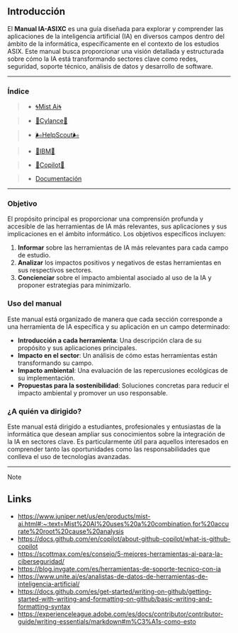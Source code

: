 ## Introducción

El **Manual IA-ASIXC** es una guía diseñada para explorar y comprender las aplicaciones de la inteligencia artificial (IA) en diversos campos dentro del ámbito de la informática, específicamente en el contexto de los estudios ASIX. Este manual busca proporcionar una visión detallada y estructurada sobre cómo la IA está transformando sectores clave como redes, seguridad, soporte técnico, análisis de datos y desarrollo de software.

---
### Índice

>* [🌀Mist Ai🌀](https://github.com/LorenaGonzalez-ITB2425/TA05-/blob/ae4357146e8a5dc8ca703ff431a3e37fa987a349/Mist%20AI.md)

>* [🧠Cylance🧠](https://github.com/LorenaGonzalez-ITB2425/TA05-/blob/4364ada7227c653e9b5452ac005d51769a472081/Cylance.md)

>* [​🌬️HelpScout​🌬️](https://github.com/LorenaGonzalez-ITB2425/TA05-/blob/021db84c48a69b77ebe088492925c5a8f2edbee1/HelpScout.md)

>* [🐝IBM🐝](https://github.com/LorenaGonzalez-ITB2425/TA05-/blob/109120749fa73ad26663103f6fac4d886086ce11/IBM.md)

>* [👾Copilot👾](https://github.com/LorenaGonzalez-ITB2425/TA05-/blob/6ec1073925aa5cd445ca330970b9dfc79deded34/Copilot.md)

>* [Documentación](https://github.com/LorenaGonzalez-ITB2425/TA05-/blob/fa6a8081d8cbbfbc24e3b306212bf2ba8fd702b0/Documentacion.md)

---

### Objetivo
El propósito principal es proporcionar una comprensión profunda y accesible de las herramientas de IA más relevantes, sus aplicaciones y sus implicaciones en el ámbito informático. Los objetivos específicos incluyen:

1. **Informar** sobre las herramientas de IA más relevantes para cada campo de estudio.
2. **Analizar** los impactos positivos y negativos de estas herramientas en sus respectivos sectores.
3. **Concienciar** sobre el impacto ambiental asociado al uso de la IA y proponer estrategias para minimizarlo.

### Uso del manual
Este manual está organizado de manera que cada sección corresponde a una herramienta de IA específica y su aplicación en un campo determinado:

- **Introducción a cada herramienta**: Una descripción clara de su propósito y sus aplicaciones principales.
- **Impacto en el sector**: Un análisis de cómo estas herramientas están transformando su campo.
- **Impacto ambiental**: Una evaluación de las repercusiones ecológicas de su implementación.
- **Propuestas para la sostenibilidad**: Soluciones concretas para reducir el impacto ambiental y promover un uso responsable.

### ¿A quién va dirigido?
Este manual está dirigido a estudiantes, profesionales y entusiastas de la informática que desean ampliar sus conocimientos sobre la integración de la IA en sectores clave. Es particularmente útil para aquellos interesados en comprender tanto las oportunidades como las responsabilidades que conlleva el uso de tecnologías avanzadas.

---

>[!Note]
>## Links
>
>+ https://www.juniper.net/us/en/products/mist-ai.html#:~:text=Mist%20AI%20uses%20a%20combination,for%20accurate%20root%20cause%20analysis
>+ https://docs.github.com/en/copilot/about-github-copilot/what-is-github-copilot
>+ https://scottmax.com/es/consejo/5-mejores-herramientas-ai-para-la-ciberseguridad/
>+ https://blog.invgate.com/es/herramientas-de-soporte-tecnico-con-ia
>+ https://www.unite.ai/es/analistas-de-datos-de-herramientas-de-inteligencia-artificial/
>+ https://docs.github.com/es/get-started/writing-on-github/getting-started-with-writing-and-formatting-on-github/basic-writing-and-formatting-syntax
>+ https://experienceleague.adobe.com/es/docs/contributor/contributor-guide/writing-essentials/markdown#m%C3%A1s-como-esto
